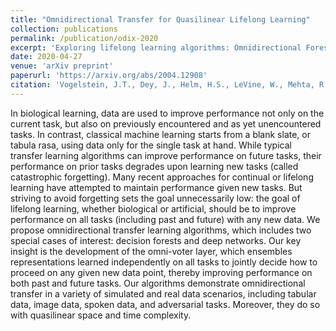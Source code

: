 ```yaml
---
title: "Omnidirectional Transfer for Quasilinear Lifelong Learning"
collection: publications
permalink: /publication/odix-2020
excerpt: 'Exploring lifelong learning algorithms: Omnidirectional Forests (Odif) and Omnidirectional Networks (Odin)'
date: 2020-04-27
venue: 'arXiv preprint'
paperurl: 'https://arxiv.org/abs/2004.12908'
citation: 'Vogelstein, J.T., Dey, J., Helm, H.S., LeVine, W., Mehta, R.D., Geisa, A., Xu, H., Ven, G.M., Chang, E.J., Gao, C., Yang, W., Tower, B., Larson, J., White, C., & Priebe, C.E. (2020). Omnidirectional Transfer for Quasilinear Lifelong Learning.'
---
```


In biological learning, data are used to improve performance not only on the current task, but also on previously encountered and as yet unencountered tasks. In contrast, classical machine learning starts from a blank slate, or tabula rasa, using data only for the single task at hand. While typical transfer learning algorithms can improve performance on future tasks, their performance on prior tasks degrades upon learning new tasks (called catastrophic forgetting). Many recent approaches for continual or lifelong learning have attempted to maintain performance given new tasks. But striving to avoid forgetting sets the goal unnecessarily low: the goal of lifelong learning, whether biological or artificial, should be to improve performance on all tasks (including past and future) with any new data. We propose omnidirectional transfer learning algorithms, which includes two special cases of interest: decision forests and deep networks. Our key insight is the development of the omni-voter layer, which ensembles representations learned independently on all tasks to jointly decide how to proceed on any given new data point, thereby improving performance on both past and future tasks. Our algorithms demonstrate omnidirectional transfer in a variety of simulated and real data scenarios, including tabular data, image data, spoken data, and adversarial tasks. Moreover, they do so with quasilinear space and time complexity.
